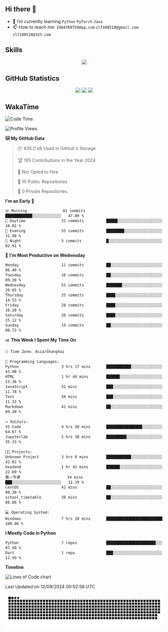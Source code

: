 ## Hi there 👋

- 🌱 I’m currently learning `Python` `PyTorch` `Java`
- 📫 How to reach me: `1984769759@qq.com` `zlf100518@gmail.com` `zlf100518@163.com`

## Skills
<div align="center"> <img src="https://skillicons.dev/icons?i=python,linux,git,github,html,css,js" /> </div>

## GitHub Statistics

<div align="center">
  <img src="https://github-readme-stats.vercel.app/api?username=mrcchenfeng&show_icons=true&theme=tokyonight" />
  <img src="https://github-readme-stats.vercel.app/api/top-langs/?username=mrcchenfeng&show_icons=true&theme=tokyonight" />
  <img src="https://github-readme-activity-graph.vercel.app/graph?username=mrcchenfeng&theme=xcode" />
</div>

## WakaTime

<!--START_SECTION:waka-->
![Code Time](http://img.shields.io/badge/Code%20Time-88%20hrs%2052%20mins-blue)

![Profile Views](http://img.shields.io/badge/Profile%20Views-2-blue)

**🐱 My GitHub Data** 

> 📦 635.0 kB Used in GitHub's Storage 
 > 
> 🏆 185 Contributions in the Year 2024
 > 
> 🚫 Not Opted to Hire
 > 
> 📜 10 Public Repositories 
 > 
> 🔑 0 Private Repositories 
 > 
**I'm an Early 🐤** 

```text
🌞 Morning                81 commits          ████████████░░░░░░░░░░░░░   47.09 % 
🌆 Daytime                31 commits          █████░░░░░░░░░░░░░░░░░░░░   18.02 % 
🌃 Evening                55 commits          ████████░░░░░░░░░░░░░░░░░   31.98 % 
🌙 Night                  5 commits           █░░░░░░░░░░░░░░░░░░░░░░░░   02.91 % 
```
📅 **I'm Most Productive on Wednesday** 

```text
Monday                   11 commits          ██░░░░░░░░░░░░░░░░░░░░░░░   06.40 % 
Tuesday                  16 commits          ██░░░░░░░░░░░░░░░░░░░░░░░   09.30 % 
Wednesday                51 commits          ███████░░░░░░░░░░░░░░░░░░   29.65 % 
Thursday                 25 commits          ████░░░░░░░░░░░░░░░░░░░░░   14.53 % 
Friday                   28 commits          ████░░░░░░░░░░░░░░░░░░░░░   16.28 % 
Saturday                 26 commits          ████░░░░░░░░░░░░░░░░░░░░░   15.12 % 
Sunday                   15 commits          ██░░░░░░░░░░░░░░░░░░░░░░░   08.72 % 
```


📊 **This Week I Spent My Time On** 

```text
🕑︎ Time Zone: Asia/Shanghai

💬 Programming Languages: 
Python                   3 hrs 17 mins       ███████████░░░░░░░░░░░░░░   43.98 % 
HTML                     1 hr 44 mins        ██████░░░░░░░░░░░░░░░░░░░   23.36 % 
JavaScript               52 mins             ███░░░░░░░░░░░░░░░░░░░░░░   11.78 % 
Text                     50 mins             ███░░░░░░░░░░░░░░░░░░░░░░   11.32 % 
Markdown                 41 mins             ██░░░░░░░░░░░░░░░░░░░░░░░   09.30 % 

🔥 Editors: 
VS Code                  4 hrs 50 mins       ████████████████░░░░░░░░░   64.67 % 
Jupyterlab               2 hrs 38 mins       █████████░░░░░░░░░░░░░░░░   35.33 % 

🐱‍💻 Projects: 
Unknown Project          3 hrs 8 mins        ███████████░░░░░░░░░░░░░░   42.02 % 
headend                  1 hr 41 mins        ██████░░░░░░░░░░░░░░░░░░░   22.69 % 
第一节课                     54 mins             ███░░░░░░░░░░░░░░░░░░░░░░   12.19 % 
CentOS                   41 mins             ██░░░░░░░░░░░░░░░░░░░░░░░   09.30 % 
school_timetable         38 mins             ██░░░░░░░░░░░░░░░░░░░░░░░   08.66 % 

💻 Operating System: 
Windows                  7 hrs 28 mins       █████████████████████████   100.00 % 
```

**I Mostly Code in Python** 

```text
Python                   7 repos             ██████████████████████░░░   87.50 % 
Dart                     1 repo              ███░░░░░░░░░░░░░░░░░░░░░░   12.50 % 
```



**Timeline**

![Lines of Code chart](https://raw.githubusercontent.com/mrcchenfeng/mrcchenfeng/main/assets/bar_graph.png)


 Last Updated on 12/09/2024 00:52:58 UTC
<!--END_SECTION:waka-->

<div align="center"><img src="./assets/github-snake-dark.svg" /></div>
